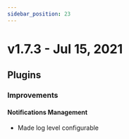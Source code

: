 ```yaml
---
sidebar_position: 23
---
```

# v1.7.3 - Jul 15, 2021

## Plugins

### **Improvements**

#### Notifications Management

* Made log level configurable
